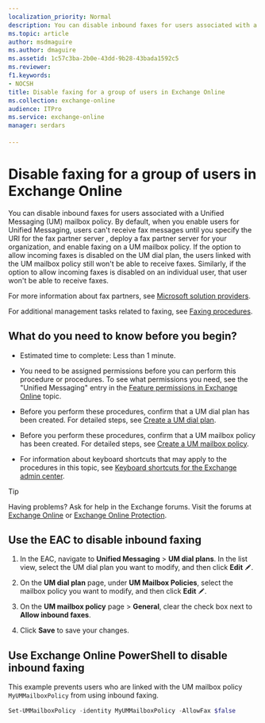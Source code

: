 ```yaml
---
localization_priority: Normal
description: You can disable inbound faxes for users associated with a Unified Messaging (UM) mailbox policy. By default, when you enable users for Unified Messaging, users can't receive fax messages until you specify the URI for the fax partner server , deploy a fax partner server for your organization, and enable faxing on a UM mailbox policy. If the option to allow incoming faxes is disabled on the UM dial plan, the users linked with the UM mailbox policy still won't be able to receive faxes. Similarly, if the option to allow incoming faxes is disabled on an individual user, that user won't be able to receive faxes.
ms.topic: article
author: msdmaguire
ms.author: dmaguire
ms.assetid: 1c57c3ba-2b0e-43dd-9b28-43bada1592c5
ms.reviewer: 
f1.keywords:
- NOCSH
title: Disable faxing for a group of users in Exchange Online
ms.collection: exchange-online
audience: ITPro
ms.service: exchange-online
manager: serdars

---
```


# Disable faxing for a group of users in Exchange Online

You can disable inbound faxes for users associated with a Unified Messaging (UM) mailbox policy. By default, when you enable users for Unified Messaging, users can't receive fax messages until you specify the URI for the fax partner server , deploy a fax partner server for your organization, and enable faxing on a UM mailbox policy. If the option to allow incoming faxes is disabled on the UM dial plan, the users linked with the UM mailbox policy still won't be able to receive faxes. Similarly, if the option to allow incoming faxes is disabled on an individual user, that user won't be able to receive faxes.

For more information about fax partners, see [Microsoft solution providers](https://www.microsoft.com/solution-providers/).

For additional management tasks related to faxing, see [Faxing procedures](faxing-procedures.md).

## What do you need to know before you begin?

- Estimated time to complete: Less than 1 minute.

- You need to be assigned permissions before you can perform this procedure or procedures. To see what permissions you need, see the "Unified Messaging" entry in the [Feature permissions in Exchange Online](../../permissions-exo/feature-permissions.md) topic.

- Before you perform these procedures, confirm that a UM dial plan has been created. For detailed steps, see [Create a UM dial plan](../../voice-mail-unified-messaging/connect-voice-mail-system/create-um-dial-plan.md).

- Before you perform these procedures, confirm that a UM mailbox policy has been created. For detailed steps, see [Create a UM mailbox policy](../../voice-mail-unified-messaging/set-up-voice-mail/create-um-mailbox-policy.md).

- For information about keyboard shortcuts that may apply to the procedures in this topic, see [Keyboard shortcuts for the Exchange admin center](../../accessibility/keyboard-shortcuts-in-admin-center.md).

> [!TIP]
> Having problems? Ask for help in the Exchange forums. Visit the forums at [Exchange Online](https://go.microsoft.com/fwlink/p/?linkId=267542) or [Exchange Online Protection](https://go.microsoft.com/fwlink/p/?linkId=285351).

## Use the EAC to disable inbound faxing

1. In the EAC, navigate to **Unified Messaging** \> **UM dial plans**. In the list view, select the UM dial plan you want to modify, and then click **Edit** ![Edit icon](../../media/ITPro_EAC_EditIcon.gif).

2. On the **UM dial plan** page, under **UM Mailbox Policies**, select the mailbox policy you want to modify, and then click **Edit** ![Edit icon](../../media/ITPro_EAC_EditIcon.gif).

3. On the **UM mailbox policy** page \> **General**, clear the check box next to **Allow inbound faxes**.

4. Click **Save** to save your changes.

## Use Exchange Online PowerShell to disable inbound faxing

This example prevents users who are linked with the UM mailbox policy `MyUMMailboxPolicy` from using inbound faxing.

```PowerShell
Set-UMMailboxPolicy -identity MyUMMailboxPolicy -AllowFax $false
```
